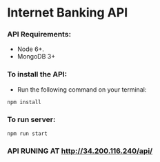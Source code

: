 # Internet Banking API

### API Requirements:
- Node 6+.
- MongoDB 3+

### To install the API:
- Run the following command on your terminal:

```
npm install
```

### To run server: 

```
npm run start
```

### API RUNING AT http://34.200.116.240/api/